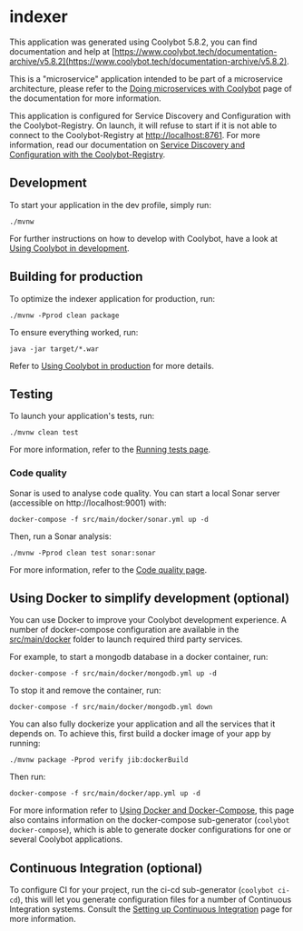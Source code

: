 # indexer

This application was generated using Coolybot 5.8.2, you can find documentation and help at [https://www.coolybot.tech/documentation-archive/v5.8.2](https://www.coolybot.tech/documentation-archive/v5.8.2).

This is a "microservice" application intended to be part of a microservice architecture, please refer to the [Doing microservices with Coolybot][] page of the documentation for more information.

This application is configured for Service Discovery and Configuration with the Coolybot-Registry. On launch, it will refuse to start if it is not able to connect to the Coolybot-Registry at [http://localhost:8761](http://localhost:8761). For more information, read our documentation on [Service Discovery and Configuration with the Coolybot-Registry][].

## Development

To start your application in the dev profile, simply run:

    ./mvnw

For further instructions on how to develop with Coolybot, have a look at [Using Coolybot in development][].

## Building for production

To optimize the indexer application for production, run:

    ./mvnw -Pprod clean package

To ensure everything worked, run:

    java -jar target/*.war

Refer to [Using Coolybot in production][] for more details.

## Testing

To launch your application's tests, run:

    ./mvnw clean test

For more information, refer to the [Running tests page][].

### Code quality

Sonar is used to analyse code quality. You can start a local Sonar server (accessible on http://localhost:9001) with:

```
docker-compose -f src/main/docker/sonar.yml up -d
```

Then, run a Sonar analysis:

```
./mvnw -Pprod clean test sonar:sonar
```

For more information, refer to the [Code quality page][].

## Using Docker to simplify development (optional)

You can use Docker to improve your Coolybot development experience. A number of docker-compose configuration are available in the [src/main/docker](src/main/docker) folder to launch required third party services.

For example, to start a mongodb database in a docker container, run:

    docker-compose -f src/main/docker/mongodb.yml up -d

To stop it and remove the container, run:

    docker-compose -f src/main/docker/mongodb.yml down

You can also fully dockerize your application and all the services that it depends on.
To achieve this, first build a docker image of your app by running:

    ./mvnw package -Pprod verify jib:dockerBuild

Then run:

    docker-compose -f src/main/docker/app.yml up -d

For more information refer to [Using Docker and Docker-Compose][], this page also contains information on the docker-compose sub-generator (`coolybot docker-compose`), which is able to generate docker configurations for one or several Coolybot applications.

## Continuous Integration (optional)

To configure CI for your project, run the ci-cd sub-generator (`coolybot ci-cd`), this will let you generate configuration files for a number of Continuous Integration systems. Consult the [Setting up Continuous Integration][] page for more information.

[coolybot homepage and latest documentation]: https://www.coolybot.tech
[coolybot 5.8.2 archive]: https://www.coolybot.tech/documentation-archive/v5.8.2
[doing microservices with coolybot]: https://www.coolybot.tech/documentation-archive/v5.8.2/microservices-architecture/
[using coolybot in development]: https://www.coolybot.tech/documentation-archive/v5.8.2/development/
[service discovery and configuration with the coolybot-registry]: https://www.coolybot.tech/documentation-archive/v5.8.2/microservices-architecture/#coolybot-registry
[using docker and docker-compose]: https://www.coolybot.tech/documentation-archive/v5.8.2/docker-compose
[using coolybot in production]: https://www.coolybot.tech/documentation-archive/v5.8.2/production/
[running tests page]: https://www.coolybot.tech/documentation-archive/v5.8.2/running-tests/
[code quality page]: https://www.coolybot.tech/documentation-archive/v5.8.2/code-quality/
[setting up continuous integration]: https://www.coolybot.tech/documentation-archive/v5.8.2/setting-up-ci/
